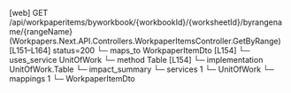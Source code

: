 [web] GET /api/workpaperitems/byworkbook/{workbookId}/{worksheetId}/byrangename/{rangeName}  (Workpapers.Next.API.Controllers.WorkpaperItemsController.GetByRange)  [L151–L164] status=200
  └─ maps_to WorkpaperItemDto [L154]
  └─ uses_service UnitOfWork
    └─ method Table [L154]
      └─ implementation UnitOfWork.Table
  └─ impact_summary
    └─ services 1
      └─ UnitOfWork
    └─ mappings 1
      └─ WorkpaperItemDto

